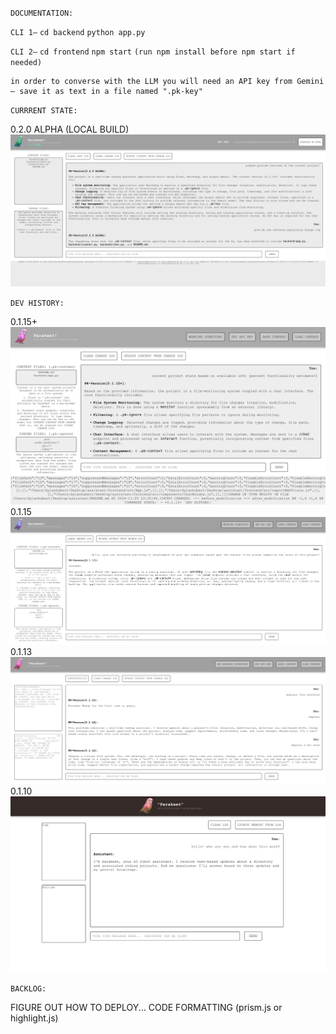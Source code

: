 `DOCUMENTATION:`

`CLI 1—` `cd backend` `python app.py`

`CLI 2—` `cd frontend` `npm start` `(run npm install before npm start if needed)`

```
in order to converse with the LLM you will need an API key from Gemini— save it as text in a file named ".pk-key"
```

`CURRRENT STATE:`

0.2.0 ALPHA (LOCAL BUILD)
![](history/0.2.0ALPHA.png)

`DEV HISTORY:`

0.1.15+
![](history/0.1.15+.png)
0.1.15
![](history/0.1.15.png)
0.1.13
![](history/0.1.13.png)
0.1.10
![](history/0.1.10.png)

`BACKLOG:`

FIGURE OUT HOW TO DEPLOY...
CODE FORMATTING (prism.js or highlight.js)


